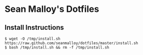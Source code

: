 Sean Malloy's Dotfiles
======================

Install Instructions
--------------------
```
$ wget -O /tmp/install.sh https://raw.github.com/seanmalloy/dotfiles/master/install.sh
$ bash /tmp/install.sh && rm -f /tmp/install.sh
```

